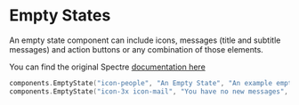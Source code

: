 # Empty States

An empty state component can include icons, messages (title and subtitle messages) and action buttons or any combination of those elements.

You can find the original Spectre [documentation here](https://picturepan2.github.io/spectre/components/empty.html)

```go
components.EmptyState("icon-people", "An Empty State", "An example empty state", "btn-primary", "does nothing", nil),
components.EmptyState("icon-3x icon-mail", "You have no new messages", "Click the button to start a conversation", "btn-primary", "Send a message", nil),
```

